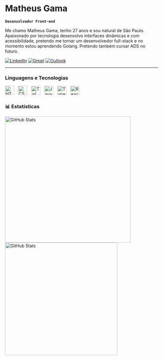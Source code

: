 # Matheus Gama

**`Desenvolvedor Front-end`**

Me chamo Matheus Gama, tenho 27 anos e sou natural de São Paulo. Apaixonado por tecnologia desenvolvo interfaces dinâmicas e com acessibilidade, pretendo me tornar um desenvolvedor full-stack e no momento estou aprendendo Golang. Pretendo também cursar ADS no futuro.

[![LinkedIn](https://img.shields.io/badge/LinkedIn-0077B5?style=for-the-badge&logo=linkedin&logoColor=white)](https://www.linkedin.com/in/matheus-js-gama/)
[![Gmail](https://img.shields.io/badge/Gmail-D14836?style=for-the-badge&logo=gmail&logoColor=white)](mailto:matheus97gama@gmail.com)
[![Outlook](https://img.shields.io/badge/Outlook-0072C6?style=for-the-badge&logo=microsoft-outlook&logoColor=white)](mailto:matheus_gama97@hotmail.com)

---

### Linguagens e Tecnologias

<img 
    align="left" 
    alt="HTML"
    title="HTML" 
    width="30px" 
    style="padding-right: 10px;" 
    src="https://cdn.jsdelivr.net/gh/devicons/devicon@latest/icons/html5/html5-original.svg" 
/>
<img 
    align="left" 
    alt="CSS" 
    title="CSS"
    width="30px" 
    style="padding-right: 10px;" 
    src="https://cdn.jsdelivr.net/gh/devicons/devicon@latest/icons/css3/css3-original.svg" 
/>
<img 
    align="left" 
    alt="Tailwind" 
    title="Tailwind"
    width="30px" 
    style="padding-right: 10px;" 
    src="https://cdn.jsdelivr.net/gh/devicons/devicon@latest/icons/tailwindcss/tailwindcss-original.svg" 
/>
<img 
    align="left" 
    alt="JavaScript" 
    title="JavaScript"
    width="30px" 
    style="padding-right: 10px;" 
    src="https://cdn.jsdelivr.net/gh/devicons/devicon@latest/icons/javascript/javascript-original.svg" 
/>
<img 
    align="left" 
    alt="TypeScript"
    title="TypeScript" 
    width="30px" 
    style="padding-right: 10px;" 
    src="https://cdn.jsdelivr.net/gh/devicons/devicon@latest/icons/typescript/typescript-original.svg" 
/>
<img 
    align="left" 
    alt="React"
    title="React" 
    width="30px" 
    style="padding-right: 10px;" 
    src="https://cdn.jsdelivr.net/gh/devicons/devicon@latest/icons/react/react-original.svg" 
/>

<br/>
<br/>

### 📊 Estatísticas

<span>
  <img 
    align="left"
    alt="GitHub Stats" 
    width="414"
    src="https://github-readme-stats.vercel.app/api?username=matheusjsgama&show_owner=false&show_icons=true&theme=tokyonight&include_all_commits=true&locale=pt-br" 
  />

<img
    align="left"
      alt="GitHub Stats" 
      width="370"
      src="https://github-readme-stats.vercel.app/api/top-langs/?username=matheusjsgama&theme=tokyonight&layout=compact&custom_title=Tecnologias&langs_count=9" 
  />

</span>
